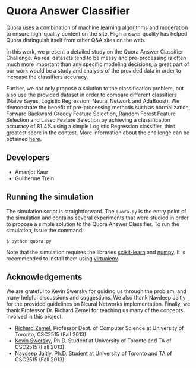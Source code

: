 # Quora Answer Classifier
Quora uses a combination of machine learning algorithms and moderation to ensure high-quality content on the site. High answer quality has helped Quora distinguish itself from other Q&A sites on the web.

In this work, we present a detailed study on the Quora Answer Classifier Challenge. As real datasets tend to be messy and pre-processing is often much more important than any specific modeling decisions, a great part of our work would be a study and analysis of the provided data in order to increase the classifiers accuracy.

Further, we not only propose a solution to the classification problem, but also use the provided dataset in order to compare different classifiers (Naive Bayes, Logistic Regression, Neural Network and AdaBoost). We demonstrate the benefit of pre-processing methods such as normalization, Forward Backward Greedy Feature Selection, Random Forest Feature Selection and Lasso Feature Selection by achieving a classification accuracy of 81.4% using a simple Logistic Regression classifier, third greatest score in the contest. More information about the challenge can be obtained [here](https://www.quora.com/challenges#answer_classifier).

## Developers
 - Amanjot Kaur
 - Guilherme Trein

## Running the simulation
The simulation script is straightforward. The `quora.py` is the entry point of the simulation and contains several experiments that were studied in order to propose a simple solution to the Quora Answer Classifier. To run the simulation, issue the command:

    $ python quora.py

Note that the simulation requires the libraries [scikit-learn](http://scikit-learn.org/stable/) and [numpy](http://www.numpy.org/). It is recommended to install them using [virtualenv](http://www.virtualenv.org/en/latest/).


## Acknowledgements
We are grateful to Kevin Swersky for guiding us through the problem, and many helpful discussions and suggestions. We also thank Navdeep Jaitly for the provided guidelines on Neural Networks implementation. Finally, we thank Professor Dr. Richard Zemel for teaching us many of the concepts involved in this project.

 - [Richard Zemel](http://www.cs.toronto.edu/~zemel), Professor Dept. of Computer Science at University of Toronto, CSC2515 (Fall 2013)
 - [Kevin Swersky](http://www.cs.toronto.edu/~kswersky/), Ph.D. Student at University of Toronto and TA of CSC2515 (Fall 2013).
 - [Navdeep Jaitly](http://www.cs.toronto.edu/~ndjaitly/), Ph.D. Student at University of Toronto and TA of CSC2515 (Fall 2013).

